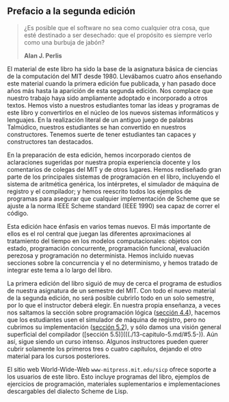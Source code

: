 ## Prefacio a la segunda edición

> ¿Es posible que el software no sea como cualquier otra cosa, que esté destinado a ser desechado: que el propósito es siempre verlo como una burbuja de jabón?
>
> **Alan J. Perlis**

El material de este libro ha sido la base de la asignatura básica de ciencias de la computación del MIT desde 1980. Llevábamos cuatro años enseñando este material cuando la primera edición fue publicada, y han pasado doce años más hasta la aparición de esta segunda edición. Nos complace que nuestro trabajo haya sido ampliamente adoptado e incorporado a otros textos. Hemos visto a nuestros estudiantes tomar las ideas y programas de este libro y convertirlos en el núcleo de los nuevos sistemas informáticos y lenguajes. En la realización literal de un antiguo juego de palabras Talmúdico, nuestros estudiantes se han convertido en nuestros constructores. Tenemos suerte de tener estudiantes tan capaces y constructores tan destacados.

En la preparación de esta edición, hemos incorporado cientos de aclaraciones sugeridas por nuestra propia experiencia docente y los comentarios de colegas del MIT y de otros lugares. Hemos rediseñado gran parte de los principales sistemas de programación en el libro, incluyendo el sistema de aritmética genérica, los intérpretes, el simulador de máquina de registro y el compilador; y hemos reescrito todos los ejemplos de programas para asegurar que cualquier implementación de Scheme que se ajuste a la norma IEEE Scheme standard (IEEE 1990) sea capaz de correr el código.

Esta edición hace énfasis en varios temas nuevos. El más importante de ellos es el rol central que juegan las diferentes aproximaciones al tratamiento del tiempo en los modelos computacionales: objetos con estado, programación concurrente, programación funcional, evaluación perezosa y programación no determinista. Hemos incluido nuevas secciones sobre la concurrencia y el no determinismo, y hemos tratado de integrar este tema a lo largo del libro.

La primera edición del libro siguió de muy de cerca el programa de estudios de nuestra asignatura de un semestre del MIT. Con todo el nuevo material de la segunda edición, no será posible cubrirlo todo en un solo semestre, por lo que el instructor deberá elegir. En nuestra propia enseñanza, a veces nos saltamos la sección sobre programación lógica ([sección 4.4]((./12-capitulo-4.md/#4.4-))), hacemos que los estudiantes usen el simulador de máquina de registro, pero no cubrimos su implementación ([sección 5.2]((./13-capitulo-5.md/#5.2-))), y sólo damos una visión general superficial del compilador ([sección 5.5)](((./13-capitulo-5.md/#5.5-)). Aún así, sigue siendo un curso intenso. Algunos instructores pueden querer cubrir solamente los primeros tres o cuatro capítulos, dejando el otro material para los cursos posteriores.

El sitio web World-Wide-Web `www-mitpress.mit.edu/sicp` ofrece soporte a los usuarios de este libro. Esto incluye programas del libro, ejemplos de ejercicios de programación, materiales suplementarios e implementaciones descargables del dialecto Scheme de Lisp.
